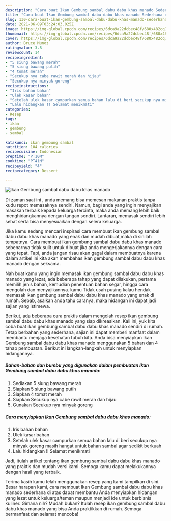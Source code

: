 ```yaml
---
description: "Cara buat Ikan Gembung sambal dabu dabu khas manado Sederhana dan Mudah Dibuat"
title: "Cara buat Ikan Gembung sambal dabu dabu khas manado Sederhana dan Mudah Dibuat"
slug: 130-cara-buat-ikan-gembung-sambal-dabu-dabu-khas-manado-sederhana-dan-mudah-dibuat
date: 2021-06-09T03:24:03.025Z
image: https://img-global.cpcdn.com/recipes/6dca9a22dcbec48f/680x482cq70/ikan-gembung-sambal-dabu-dabu-khas-manado-foto-resep-utama.jpg
thumbnail: https://img-global.cpcdn.com/recipes/6dca9a22dcbec48f/680x482cq70/ikan-gembung-sambal-dabu-dabu-khas-manado-foto-resep-utama.jpg
cover: https://img-global.cpcdn.com/recipes/6dca9a22dcbec48f/680x482cq70/ikan-gembung-sambal-dabu-dabu-khas-manado-foto-resep-utama.jpg
author: Bruce Munoz
ratingvalue: 3.8
reviewcount: 14
recipeingredient:
- "5 siung bawang merah"
- "5 siung bawang putih"
- "4 tomat merah"
- "Secukup nya cabe rawit merah dan hijau"
- "Secukup nya minyak goreng"
recipeinstructions:
- "Iris bahan bahan"
- "Ulek kasar bahan"
- "Setelah ulek kasar campurkan semua bahan lalu di beri secukup nya minyak goreng masih hangat untuk bahan sambal agar sedikit berkuah"
- "Lalu hidangkan !! Selamat menikmati"
categories:
- Resep
tags:
- ikan
- gembung
- sambal

katakunci: ikan gembung sambal 
nutrition: 104 calories
recipecuisine: Indonesian
preptime: "PT10M"
cooktime: "PT41M"
recipeyield: "4"
recipecategory: Dessert

---
```



![Ikan Gembung sambal dabu dabu khas manado](https://img-global.cpcdn.com/recipes/6dca9a22dcbec48f/680x482cq70/ikan-gembung-sambal-dabu-dabu-khas-manado-foto-resep-utama.jpg)

Di zaman  saat ini , anda memang bisa memesan makanan praktis tanpa kudu repot memasaknya sendiri. Namun, bagi anda yang ingin menyajikan masakan terbaik kepada keluarga tercinta, maka anda memang lebih baik menghidangkannya dengan tangan sendiri. Lantaran, memasak sendiri lebih sehat serta bisa menyesuaikan dengan selera keluarga.

Jika kamu sedang mencari inspirasi cara membuat ikan gembung sambal dabu dabu khas manado yang enak dan mudah dibuat,maka di sinilah tempatnya. Cara membuat ikan gembung sambal dabu dabu khas manado  sebenarnya tidak sulit untuk dibuat jika anda mengerjakannya dengan cara yang tepat. Tapi, anda jangan risau akan gagal dalam membuatnya 
karena dalam artikel ini kita akan membahas ikan gembung sambal dabu dabu khas manado dengan seksama.  



Nah buat kamu yang ingin memasak ikan gembung sambal dabu dabu khas manado yang lezat, ada beberapa tahap yang dapat dilakukan, pertama memilih jenis bahan, kemudian penentuan bahan segar, hingga cara mengolah dan menyajikannya. kamu Tidak usah pusing kalau hendak memasak ikan gembung sambal dabu dabu khas manado yang enak di rumah. Sebab, asalkan anda  tahu caranya, maka hidangan ini dapat jadi sajian yang istimewa.

Berikut, ada beberapa cara praktis  dalam mengolah resep ikan gembung sambal dabu dabu khas manado yang siap dikreasikan. Kali ini, yuk kita coba buat ikan gembung sambal dabu dabu khas manado sendiri di rumah. Tetap berbahan yang sederhana, sajian ini dapat memberi manfaat dalam membantu menjaga kesehatan tubuh kita. Anda bisa menyiapkan Ikan Gembung sambal dabu dabu khas manado menggunakan 5 bahan dan 4 tahap pembuatan. Berikut ini langkah-langkah untuk menyiapkan hidangannya.

<!--inarticleads1-->

##### Bahan-bahan dan bumbu yang digunakan dalam pembuatan Ikan Gembung sambal dabu dabu khas manado:

1. Sediakan 5 siung bawang merah
1. Siapkan 5 siung bawang putih
1. Siapkan 4 tomat merah
1. Siapkan Secukup nya cabe rawit merah dan hijau
1. Gunakan Secukup nya minyak goreng




<!--inarticleads2-->

##### Cara menyiapkan Ikan Gembung sambal dabu dabu khas manado:

1. Iris bahan bahan
1. Ulek kasar bahan
1. Setelah ulek kasar campurkan semua bahan lalu di beri secukup nya minyak goreng masih hangat untuk bahan sambal agar sedikit berkuah
1. Lalu hidangkan !! Selamat menikmati




Jadi, itulah artikel tentang  ikan gembung sambal dabu dabu khas manado  yang praktis dan mudah versi kami. Semoga kamu dapat melakukannya dengan hasil yang terbaik. 

Terima kasih kamu telah menggunakan resep yang kami tampilkan di sini. Besar harapan kami, cara membuat  Ikan Gembung sambal dabu dabu khas manado sederhana di atas dapat membantu Anda menyiapkan hidangan yang lezat untuk keluarga/teman maupun menjadi ide untuk berbisnis kuliner. Gimana nih? Mudah bukan? Itulah resep ikan gembung sambal dabu dabu khas manado yang bisa Anda praktikkan di rumah. Semoga bermanfaat dan selamat mencoba!

